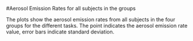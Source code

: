 #Aerosol Emission Rates for all subjects in the groups

The plots show the aerosol emission rates from all subjects in the four groups for the different tasks. The point indicates the aerosol emission rate value, error bars indicate standard deviation.
